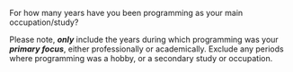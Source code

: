 For how many years have you been programming as your main occupation/study? 



Please note, ***only*** include the years during which programming was your ***primary focus***, either professionally or academically.  Exclude any periods where programming was a hobby, or a secondary study or occupation. 

